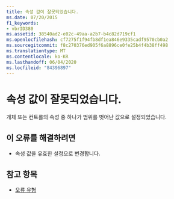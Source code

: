 ```yaml
---
title: 속성 값이 잘못되었습니다.
ms.date: 07/20/2015
f1_keywords:
- vbrID380
ms.assetid: 38540ad2-e02c-49aa-a2b7-b4c82d719cf1
ms.openlocfilehash: cf7275f1f94fb8df1ea846e9335cadf9570cb0a2
ms.sourcegitcommit: f8c270376ed905f6a8896ce0fe25b4f4b38ff498
ms.translationtype: MT
ms.contentlocale: ko-KR
ms.lasthandoff: 06/04/2020
ms.locfileid: "84396897"
---
```

# <a name="property-value-is-not-valid"></a>속성 값이 잘못되었습니다.
개체 또는 컨트롤의 속성 중 하나가 범위를 벗어난 값으로 설정되었습니다.  
  
## <a name="to-correct-this-error"></a>이 오류를 해결하려면  
  
- 속성 값을 유효한 설정으로 변경합니다.  
  
## <a name="see-also"></a>참고 항목

- [오류 유형](../programming-guide/language-features/error-types.md)
